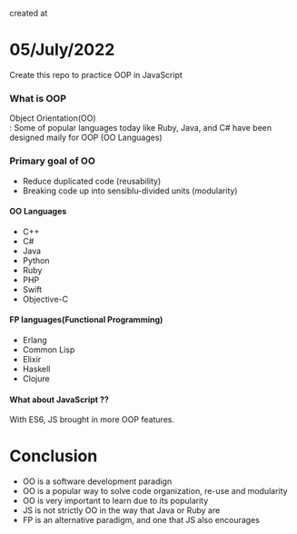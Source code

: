 created at
# 05/July/2022 <br />
Create this repo to practice OOP in JavaScript

### What is OOP <br />
Object Orientation(OO) <br />
: Some of popular languages today like Ruby, Java, and C# have been designed maily for OOP (OO Languages)

### Primary goal of OO
- Reduce duplicated code (reusability)
- Breaking code up into sensiblu-divided units (modularity)
#### OO Languages
- C++
- C#
- Java
- Python
- Ruby
- PHP
- Swift
- Objective-C

#### FP languages(Functional Programming)
- Erlang
- Common Lisp
- Elixir
- Haskell
- Clojure

#### What about JavaScript ??
With ES6, JS brought in more OOP features.

# Conclusion
- OO is a software development paradign
- OO is a popular way to solve code organization, re-use and modularity
- OO is very important to learn due to its popularity
- JS is not strictly OO in the way that Java or Ruby are
- FP is an alternative paradigm, and one that JS also encourages